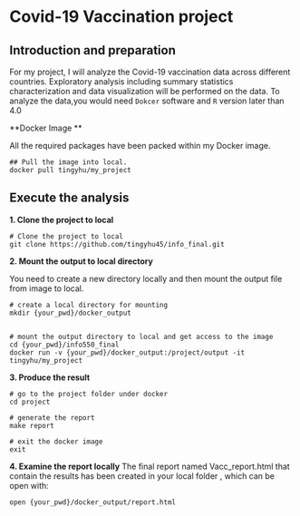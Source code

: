 
Covid-19 Vaccination project
 =====
 
Introduction and preparation
----

For my project, I will analyze the Covid-19 vaccination data across different countries. Exploratory analysis including summary statistics characterization and data visualization will be performed on the data.
To analyze the data,you would need `Dokcer` software and `R` version later than 4.0  


**Docker Image **

All the required packages have been packed within my Docker image.

```
## Pull the image into local.
docker pull tingyhu/my_project
```


Execute the analysis
------

**1. Clone the project to local**

```
# Clone the project to local
git clone https://github.com/tingyhu45/info_final.git
```

**2. Mount the output to local directory**

You need to create a new directory locally and then mount the output file from image to local.

```
# create a local directory for mounting
mkdir {your_pwd}/docker_output


# mount the output directory to local and get access to the image
cd {your_pwd}/info550_final
docker run -v {your_pwd}/docker_output:/project/output -it tingyhu/my_project
```

**3. Produce the result**

```
# go to the project folder under docker 
cd project

# generate the report
make report

# exit the docker image
exit
```

**4. Examine the report locally**
The final report named Vacc_report.html that contain the results has been created in your local folder , which can be open with:

```
open {your_pwd}/docker_output/report.html
```





